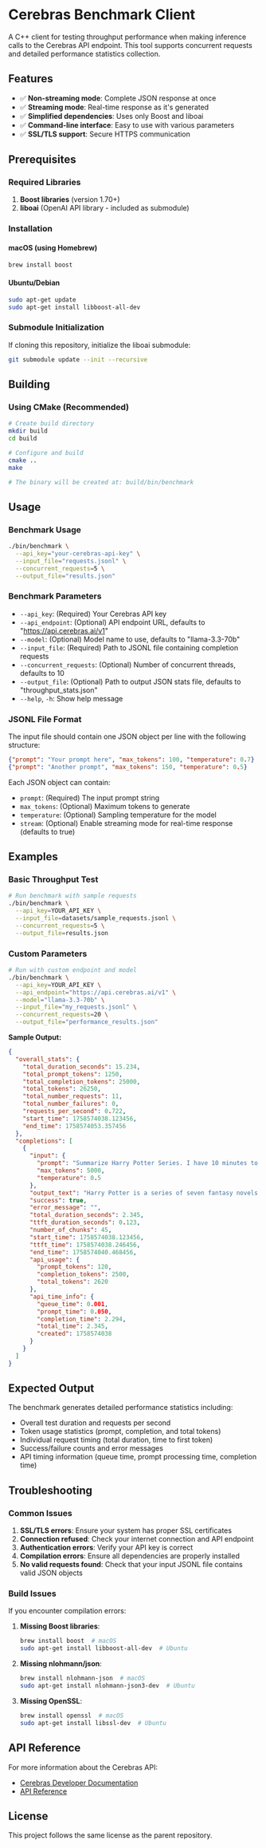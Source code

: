 # Cerebras Benchmark Client

A C++ client for testing throughput performance when making inference calls to the Cerebras API endpoint. This tool supports concurrent requests and detailed performance statistics collection.

## Features

- ✅ **Non-streaming mode**: Complete JSON response at once
- ✅ **Streaming mode**: Real-time response as it's generated
- ✅ **Simplified dependencies**: Uses only Boost and liboai
- ✅ **Command-line interface**: Easy to use with various parameters
- ✅ **SSL/TLS support**: Secure HTTPS communication

## Prerequisites

### Required Libraries

1. **Boost libraries** (version 1.70+)
2. **liboai** (OpenAI API library - included as submodule)

### Installation

#### macOS (using Homebrew)
```bash
brew install boost
```

#### Ubuntu/Debian
```bash
sudo apt-get update
sudo apt-get install libboost-all-dev
```

### Submodule Initialization

If cloning this repository, initialize the liboai submodule:

```bash
git submodule update --init --recursive
```

## Building

### Using CMake (Recommended)

```bash
# Create build directory
mkdir build
cd build

# Configure and build
cmake ..
make

# The binary will be created at: build/bin/benchmark
```

## Usage

### Benchmark Usage

```bash
./bin/benchmark \
  --api_key="your-cerebras-api-key" \
  --input_file="requests.jsonl" \
  --concurrent_requests=5 \
  --output_file="results.json"
```

### Benchmark Parameters

- `--api_key`: (Required) Your Cerebras API key
- `--api_endpoint`: (Optional) API endpoint URL, defaults to "https://api.cerebras.ai/v1"
- `--model`: (Optional) Model name to use, defaults to "llama-3.3-70b"
- `--input_file`: (Required) Path to JSONL file containing completion requests
- `--concurrent_requests`: (Optional) Number of concurrent threads, defaults to 10
- `--output_file`: (Optional) Path to output JSON stats file, defaults to "throughput_stats.json"
- `--help`, `-h`: Show help message

### JSONL File Format

The input file should contain one JSON object per line with the following structure:

```json
{"prompt": "Your prompt here", "max_tokens": 100, "temperature": 0.7}
{"prompt": "Another prompt", "max_tokens": 150, "temperature": 0.5}
```

Each JSON object can contain:
- `prompt`: (Required) The input prompt string
- `max_tokens`: (Optional) Maximum tokens to generate
- `temperature`: (Optional) Sampling temperature for the model
- `stream`: (Optional) Enable streaming mode for real-time response (defaults to true)

## Examples

### Basic Throughput Test

```bash
# Run benchmark with sample requests
./bin/benchmark \
  --api_key=YOUR_API_KEY \
  --input_file=datasets/sample_requests.jsonl \
  --concurrent_requests=5 \
  --output_file=results.json
```

### Custom Parameters

```bash
# Run with custom endpoint and model
./bin/benchmark \
  --api_key=YOUR_API_KEY \
  --api_endpoint="https://api.cerebras.ai/v1" \
  --model="llama-3.3-70b" \
  --input_file="my_requests.jsonl" \
  --concurrent_requests=20 \
  --output_file="performance_results.json"
```

**Sample Output:**
```json
{
  "overall_stats": {
    "total_duration_seconds": 15.234,
    "total_prompt_tokens": 1250,
    "total_completion_tokens": 25000,
    "total_tokens": 26250,
    "total_number_requests": 11,
    "total_number_failures": 0,
    "requests_per_second": 0.722,
    "start_time": 1758574038.123456,
    "end_time": 1758574053.357456
  },
  "completions": [
    {
      "input": {
        "prompt": "Summarize Harry Potter Series. I have 10 minutes to read it.",
        "max_tokens": 5000,
        "temperature": 0.5
      },
      "output_text": "Harry Potter is a series of seven fantasy novels written by J.K. Rowling...",
      "success": true,
      "error_message": "",
      "total_duration_seconds": 2.345,
      "ttft_duration_seconds": 0.123,
      "number_of_chunks": 45,
      "start_time": 1758574038.123456,
      "ttft_time": 1758574038.246456,
      "end_time": 1758574040.468456,
      "api_usage": {
        "prompt_tokens": 120,
        "completion_tokens": 2500,
        "total_tokens": 2620
      },
      "api_time_info": {
        "queue_time": 0.001,
        "prompt_time": 0.050,
        "completion_time": 2.294,
        "total_time": 2.345,
        "created": 1758574038
      }
    }
  ]
}
```

## Expected Output

The benchmark generates detailed performance statistics including:
- Overall test duration and requests per second
- Token usage statistics (prompt, completion, and total tokens)
- Individual request timing (total duration, time to first token)
- Success/failure counts and error messages
- API timing information (queue time, prompt processing time, completion time)

## Troubleshooting

### Common Issues

1. **SSL/TLS errors**: Ensure your system has proper SSL certificates
2. **Connection refused**: Check your internet connection and API endpoint
3. **Authentication errors**: Verify your API key is correct
4. **Compilation errors**: Ensure all dependencies are properly installed
5. **No valid requests found**: Check that your input JSONL file contains valid JSON objects

### Build Issues

If you encounter compilation errors:

1. **Missing Boost libraries**:
   ```bash
   brew install boost  # macOS
   sudo apt-get install libboost-all-dev  # Ubuntu
   ```

2. **Missing nlohmann/json**:
   ```bash
   brew install nlohmann-json  # macOS
   sudo apt-get install nlohmann-json3-dev  # Ubuntu
   ```

3. **Missing OpenSSL**:
   ```bash
   brew install openssl  # macOS
   sudo apt-get install libssl-dev  # Ubuntu
   ```

## API Reference

For more information about the Cerebras API:
- [Cerebras Developer Documentation](https://docs.cerebras.ai/)
- [API Reference](https://docs.cerebras.ai/api-reference/)

## License

This project follows the same license as the parent repository.
